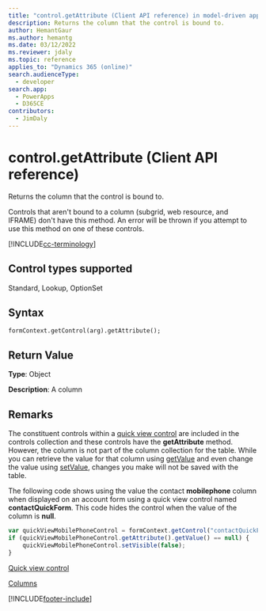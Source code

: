 ```yaml
---
title: "control.getAttribute (Client API reference) in model-driven apps| MicrosoftDocs"
description: Returns the column that the control is bound to.
author: HemantGaur
ms.author: hemantg
ms.date: 03/12/2022
ms.reviewer: jdaly
ms.topic: reference
applies_to: "Dynamics 365 (online)"
search.audienceType: 
  - developer
search.app: 
  - PowerApps
  - D365CE
contributors:
  - JimDaly
---
```

# control.getAttribute (Client API reference)

Returns the column that the control is bound to.

Controls that aren't bound to a column (subgrid, web resource, and IFRAME) don't have this method. An error will be thrown if you attempt to use this method on one of these controls. 

[!INCLUDE[cc-terminology](../../../../data-platform/includes/cc-terminology.md)]

## Control types supported

Standard, Lookup, OptionSet

## Syntax

`formContext.getControl(arg).getAttribute();`

## Return Value

**Type**: Object

**Description**: A column

## Remarks

The constituent controls within a [quick view control](../formContext-ui-quickForms.md) are included in the controls collection and these controls have the **getAttribute** method. However, the column is not part of the column collection for the table. While you can retrieve the value for that column using [getValue](../attributes/getValue.md) and even change the value using [setValue](../attributes/setValue.md), changes you make will not be saved with the table.
 
The following code shows using the value the contact **mobilephone** column when displayed on an account form using a quick view control named **contactQuickForm**. This code hides the control when the value of the column is **null**.

```JavaScript
var quickViewMobilePhoneControl = formContext.getControl("contactQuickForm_contactQuickForm_contact_mobilephone");
if (quickViewMobilePhoneControl.getAttribute().getValue() == null) {
    quickViewMobilePhoneControl.setVisible(false);
}
```


[Quick view control](../formContext-ui-quickForms.md)

[Columns](../attributes.md)




[!INCLUDE[footer-include](../../../../../includes/footer-banner.md)]